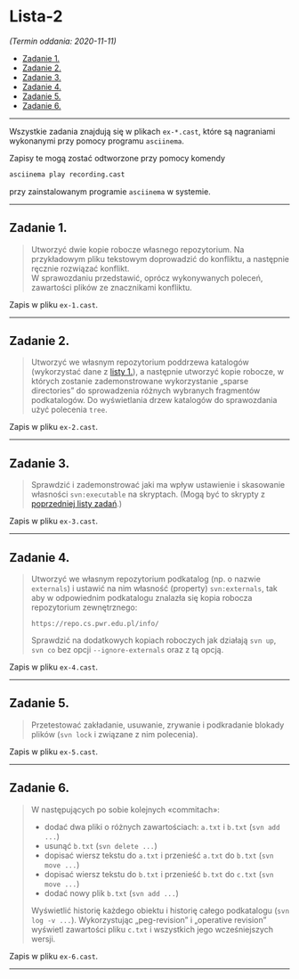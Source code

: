 # Lista-2

*(Termin oddania: 2020-11-11)*

- [Zadanie 1.](#zadanie-1)
- [Zadanie 2.](#zadanie-2)
- [Zadanie 3.](#zadanie-3)
- [Zadanie 4.](#zadanie-4)
- [Zadanie 5.](#zadanie-5)
- [Zadanie 6.](#zadanie-6)

---

Wszystkie zadania znajdują się w plikach `ex-*.cast`, które są nagraniami wykonanymi przy pomocy programu `asciinema`.

Zapisy te mogą zostać odtworzone przy pomocy komendy
```bash
asciinema play recording.cast
```
przy zainstalowanym programie `asciinema` w systemie.

---

## Zadanie 1.

> Utworzyć dwie kopie robocze własnego repozytorium. Na przykładowym pliku tekstowym doprowadzić do konfliktu, a następnie ręcznie rozwiązać konflikt.\
W sprawozdaniu przedstawić, oprócz wykonywanych poleceń, zawartości plików ze znacznikami konfliktu.

Zapis w pliku `ex-1.cast`.

---

## Zadanie 2.

> Utworzyć we własnym repozytorium poddrzewa katalogów (wykorzystać dane z [listy 1.](../lista-1/readme.md)), a następnie utworzyć kopie robocze, w których zostanie zademonstrowane wykorzystanie „sparse directories” do sprowadzenia różnych wybranych fragmentów podkatalogów.
Do wyświetlania drzew katalogów do sprawozdania użyć polecenia `tree`.

Zapis w pliku `ex-2.cast`.

---

## Zadanie 3.

> Sprawdzić i zademonstrować jaki ma wpływ ustawienie i skasowanie własności   `svn:executable` na skryptach. (Mogą być to skrypty z [poprzedniej listy zadań](../lista-1/readme.md).)

Zapis w pliku `ex-3.cast`.

---

## Zadanie 4.

> Utworzyć we własnym repozytorium podkatalog (np. o nazwie `externals`) i ustawić na nim własność (property) `svn:externals`, tak aby w odpowiednim podkatalogu znalazła się kopia robocza repozytorium zewnętrznego:
> ```
> https://repo.cs.pwr.edu.pl/info/
> ```
> Sprawdzić na dodatkowych kopiach roboczych jak działają `svn up`, `svn co` bez opcji `--ignore-externals` oraz z tą opcją.

Zapis w pliku `ex-4.cast`.

---

## Zadanie 5.

> Przetestować zakładanie, usuwanie, zrywanie i podkradanie blokady plików (`svn lock` i związane z nim polecenia).

Zapis w pliku `ex-5.cast`.

---

## Zadanie 6.

> W następujących po sobie kolejnych «commitach»:
> - dodać dwa pliki o różnych zawartościach: `a.txt` i `b.txt` (`svn add ...`)
> - usunąć `b.txt` (`svn delete ...`)
> - dopisać wiersz tekstu do `a.txt` i przenieść `a.txt` do `b.txt` (`svn move ...`)
> - dopisać wiersz tekstu do `b.txt` i przenieść `b.txt` do `c.txt` (`svn move ...`)
> - dodać nowy plik `b.txt` (`svn add ...`)
>
> Wyświetlić historię każdego obiektu i historię całego podkatalogu (`svn log -v ...`). Wykorzystując „peg-revision” i „operative revision” wyświetl zawartości pliku `c.txt` i wszystkich jego wcześniejszych wersji.

Zapis w pliku `ex-6.cast`.

---
